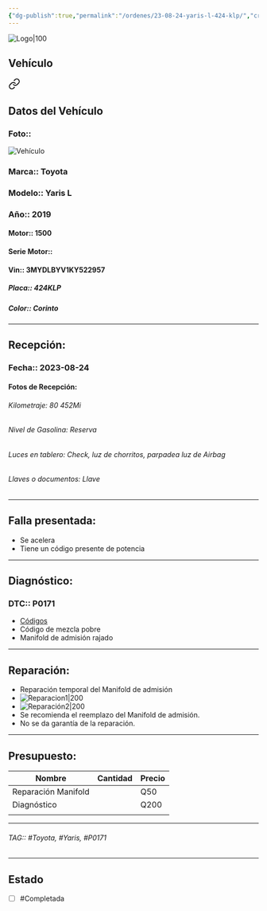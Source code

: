 ```yaml
---
{"dg-publish":true,"permalink":"/ordenes/23-08-24-yaris-l-424-klp/","created":"","updated":""}
---
```


![Logo|100](http://drive.google.com/uc?export=view&id=137fl3TIZ0-PU8b-Pt0bsjclwHub_u78G)

## Vehículo

<div class="transclusion internal-embed is-loaded"><a class="markdown-embed-link" href="/vehiculos/toyota/yaris-l-424-klp/#datos-del-vehiculo" aria-label="Open link"><svg xmlns="http://www.w3.org/2000/svg" width="24" height="24" viewBox="0 0 24 24" fill="none" stroke="currentColor" stroke-width="2" stroke-linecap="round" stroke-linejoin="round" class="svg-icon lucide-link"><path d="M10 13a5 5 0 0 0 7.54.54l3-3a5 5 0 0 0-7.07-7.07l-1.72 1.71"></path><path d="M14 11a5 5 0 0 0-7.54-.54l-3 3a5 5 0 0 0 7.07 7.07l1.71-1.71"></path></svg></a><div class="markdown-embed">



## Datos del Vehículo 
### Foto:: 
![Vehículo](http://drive.google.com/uc?export=view&id=1FhfRYLnqnc7EVgi1H623Drc1QQkZZLmq)

### Marca:: Toyota
### Modelo:: Yaris L
### Año:: 2019
#### Motor:: 1500
#### Serie Motor:: 
#### Vin:: 3MYDLBYV1KY522957
##### Placa:: 424KLP
##### Color:: Corinto
---


</div></div>


## Recepción:
### Fecha:: 2023-08-24
#### Fotos de Recepción: 

###### Kilometraje: 80 452Mi
###### Nivel de Gasolina: Reserva
###### Luces en tablero: Check, luz de chorritos, parpadea luz de Airbag 
###### Llaves o documentos: Llave

---

## Falla presentada:
- Se acelera
- Tiene un código presente de potencia 


---

## Diagnóstico:
### DTC:: P0171

- [Códigos](http://aitus.golo365.com/Home/Report/reportDetail/diagnose_record_id/c5d37d98geAE1utZ8cKw54IFIF/report_type/D/l/es/timezone/-6)
- Código de mezcla pobre 
- Manifold de admisión rajado 

---
## Reparación:
- Reparación temporal del Manifold de admisión 
- ![Reparacion1|200](http://drive.google.com/uc?export=view&id=1FfMNRtmrZBpJfFZm-mj2FtkCtV8uBDFl)
- ![Reparación2|200](http://drive.google.com/uc?export=view&id=1FJLKoPQqrztBeVMqcUzcjMQo0lkOqcOm)
- Se recomienda el reemplazo del Manifold de admisión.
- No se da garantía de la reparación.

---

## Presupuesto:

| Nombre              | Cantidad | Precio |
| ------------------- | -------- | ------ |
| Reparación Manifold |          | Q50    |
| Diagnóstico         |          | Q200   |
|                     |          |        |

---

###### TAG:: #Toyota, #Yaris, #P0171

---

## Estado

- [ ] #Completada